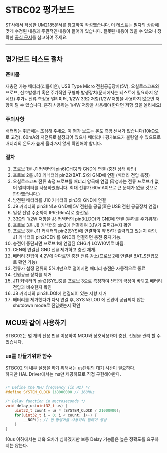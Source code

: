 # STBC02 평가보드

ST사에서 작성한 [UM2185](https://www.st.com/resource/en/user_manual/um2185-getting-started-with-the-stevalisb041v1-liionlipo-battery-power-management-evaluation-board-based-on-stbc02-stmicroelectronics.pdf)문서를 참고하여 작성했습니다.
이 테스트는 필자의 상황에 맞게 수정된 내용과 주관적인 내용이 들어가 있습니다.
잘못된 내용이 있을 수 있으니 정확한 [공식 문서](https://www.st.com/en/evaluation-tools/steval-isb041v1.html#documentation)를 참고하여 주세요.

---

## 평가보드 테스트 절차

### 준비물
재충전 가능 배터리(리튬이온), USB Type Micro 전원공급장치(5V), 오실로스코프와 프로브, 신호발생기 혹은 주기적인 구형파 발생장치(문서에서는 테스트에 필요하지 않네요)
추가+
전류 측정용 멀티미터, 1/2W 33Ω 저항(1/2W 저항을 사용하지 않으면 저항이 탈 수 있습니다. 흔히 사용하는 1/4W 저항을 사용해야 한다면 저항 값을 올리세요)

### 주의사항
배터리는 취급에는 조심해 주세요. 이 평가 보드는 온도 측정 센서가 없습니다(10kΩ으로 고정).
60mA의 저전류로 설정되어 있으나 배터리나 평가보드가 불량일 수 있으므로 배터리의 온도가 높게 올라가지 않게 확인해야 합니다.

### 절차

1. 프로브 1을 J1 커넥터의 pin6(CHG)와 GND에 연결 (충전 상태 확인)
2. 프로브 2를 J10 커넥터의 pin22(BAT_S)와 GND에 연결 (배터리 전압 측정)
3. 오실로스코프 전류 측정 프로브를 배터리 양극에 연결 (작성자는 전류 프로브가 없어 멀티미터를 사용하였습니다. 최대 전류가 60mA이므로 큰 문제가 없을 것으로 판단했습니다.)
4. 방전된 배터리를 J10 커넥터의 pin3와 GND에 연결
5. J9 커넥터의 pin3(IN)과 GND에 5V 전원을 공급(혹은 USB 전원 공급장치 연결)
6. 일정 전압 수준까지 IPRE(6mA)로 충전됨.
7. 33Ω의 1/2W 저항을 J8 커넥터의 pin3(LDO)와 GND에 연결 (부하를 주기위해)
8. 프로브 3을 J8 커넥터의 pin2에 연결하여 3.1V가 출력되는지 확인
9. 프로브 3을 J11 커넥터의 pin2(SYS)에 연결하여 약 5V가 출력되고 있는지 확인. J1 커넥터의 pin2(CEN)를 GND와 연결하면 충전 중지 가능.
10. 충전이 중단되면 프로브 1에 연결된 CHG가 LOW(0V)로 바뀜.
11. CEN에 연결된 GND 선을 제거하고 충전 재개.
12. 배터리 전압이 4.2V에 다다르면 충전 전류 감소(프로브 2에 연결된 BAT_S전압으로 확인 가능)
13. 전류가 설정 전류의 5%미만으로 떨어지면 배터리 충전은 자동적으로 종료
14. 전원공급 장치를 제거
15. J11 커넥터의 pin2(SYS_S)를 프로브 3으로 측정하여 전압의 극성이 바뀌고 배터리 전압과 비슷한지 확인
16. J8 커넥터의 pin3(LDO)에 연결되어 있는 저항 제거
17. 배터리를 제거했다가 다시 연결 후, SYS 와 LOD 에 전원이 공급되지 않는 shutdown mode로 진입했는지 확인


## MCU와 같이 사용하기

STBC02는 몇 개의 전용 핀을 이용하여 MCU와 상호작용하며 충전, 전원을 관리 할 수 있습니다.  
  
### us를 만들기위한 함수
STBC02 의 내부 설정을 하기 위해서는 us단위의 대기 시간이 필요하다.  
하지만 HAL Driver에서는 ms만 제공하므로 직접 구현해야한다.
```C

/* Define the MPU frequency (in Hz) */
#define SYSTEM_CLOCK 168000000 // 168MHz

/* Delay function in microseconds */
void delay_us(uint32_t us) {
    uint32_t count = us * (SYSTEM_CLOCK / 21000000);
    for(uint32_t i = 0; i < count; i++) {
        __NOP(); // 빈 명령어를 사용하여 딜레이 생성
    }
}

```
10us 이하에서는 더욱 오차가 심하겠지만 보통 Delay 기능들은 높은 정확도를 요구하지는 않는다.
